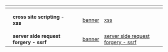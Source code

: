
<table data-view="cards">
   <thead>
      <tr>
         <th></th>
         <th></th>
         <th></th>
         <th data-hidden data-card-cover data-type="files"></th>
         <th data-hidden data-card-target data-type="content-ref"></th>
      </tr>
   </thead>
   <tbody>
      <tr>
         <td></td>
         <td>
            <p><strong>cross site scripting - xss</strong> </p>
         </td>
         <td></td>
         <td>
         <a href="cross site scripting - xss/Pasted image 20241112155322.png" >banner </a>
         </td>
         <td><a href="cross site scripting - xss">xss</a></td>
      </tr>
      <tr>
         <td></td>
         <td><strong>server side request forgery - ssrf</strong>
         <td></td>
         <td>
         <a href="server side request forgery - ssrf/Pasted image 20241112023907" >banner</a>
         </td>
         <td><a href="server side request forgery - ssrf">server side request forgery - ssrf</a></td>
      </tr>
   </tbody>
</table>
